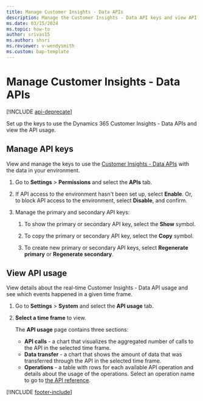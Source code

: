 ```yaml
---
title: Manage Customer Insights - Data APIs
description: Manage the Customer Insights - Data API keys and view API usage.
ms.date: 03/15/2024
ms.topic: how-to
author: srivas15
ms.author: shsri
ms.reviewer: v-wendysmith
ms.custom: bap-template
---
```


# Manage Customer Insights - Data APIs

[!INCLUDE [api-deprecate](./includes/api-deprecate.md)]

Set up the keys to use the Dynamics 365 Customer Insights - Data APIs and view the API usage.

## Manage API keys

View and manage the keys to use the [Customer Insights - Data APIs](apis.md) with the data in your environment.

1. Go to **Settings** > **Permissions** and select the **APIs** tab.

1. If API access to the environment hasn't been set up, select **Enable**. Or, to block API access to the environment, select **Disable**, and confirm.

1. Manage the primary and secondary API keys:

   1. To show the primary or secondary API key, select the **Show** symbol.

   1. To copy the primary or secondary API key, select the **Copy** symbol.

   1. To create new primary or secondary API keys, select **Regenerate primary** or **Regenerate secondary**.

## View API usage

View details about the real-time Customer Insights - Data API usage and see which events happened in a given time frame.

1. Go to **Settings** > **System** and select the **API usage** tab.

1. **Select a time frame** to view.

   The **API usage** page contains three sections:

   - **API calls** - a chart that visualizes the aggregated number of calls to the API in the selected time frame.
   - **Data transfer** - a chart that shows the amount of data that was transferred through the API in the selected time frame.
   - **Operations** - a table with rows for each available API operation and details about the usage of the operations. Select an operation name to go to [the API reference](https://developer.ci.ai.dynamics.com/api-details#api=CustomerInsights&operation=Get-all-instances).

[!INCLUDE [footer-include](includes/footer-banner.md)]
